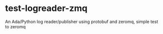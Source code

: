 test-logreader-zmq
==================

An Ada/Python log reader/publisher using protobuf and zeromq, simple test to zeromq
